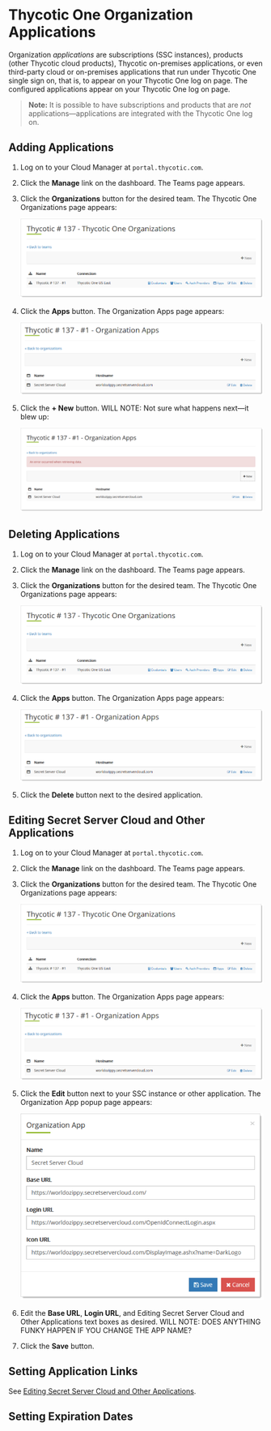 [title]: # (Thycotic One Organization Applications)
[tags]: # (Thycotic One, Cloud Manager, Organizations, Applications)
[priority]: # (1000)

# Thycotic One Organization Applications

Organization *applications* are subscriptions (SSC instances), products (other Thycotic cloud products), Thycotic on-premises applications, or even third-party cloud or on-premises applications that run under Thycotic One single sign on, that is, to appear on your Thycotic One log on page. The configured applications appear on your Thycotic One log on page. 

> **Note:** It is possible to have subscriptions and products that are *not* applications—applications are integrated with the Thycotic One log on.

## Adding Applications

1. Log on to your Cloud Manager at `portal.thycotic.com`.

1. Click the **Manage** link on the dashboard. The Teams page appears.

1. Click the **Organizations** button for the desired team. The Thycotic One Organizations page appears:

   ![image-20200824110541823](images/image-20200824110541823.png)

1. Click the **Apps** button. The Organization Apps page appears:

   ![image-20200824110704433](images/image-20200824110704433.png)

1. Click the **+ New** button. WILL NOTE: Not sure what happens next—it blew up:

   ![image-20200826160242593](images/image-20200826160242593.png)

## Deleting Applications

1. Log on to your Cloud Manager at `portal.thycotic.com`.

1. Click the **Manage** link on the dashboard. The Teams page appears.

1. Click the **Organizations** button for the desired team. The Thycotic One Organizations page appears:

   ![image-20200824110541823](images/image-20200824110541823.png)

1. Click the **Apps** button. The Organization Apps page appears:

   ![image-20200824110704433](images/image-20200824110704433.png)

1. Click the **Delete** button next to the desired application.

## Editing Secret Server Cloud and Other Applications

1. Log on to your Cloud Manager at `portal.thycotic.com`.

1. Click the **Manage** link on the dashboard. The Teams page appears.

1. Click the **Organizations** button for the desired team. The Thycotic One Organizations page appears:

   ![image-20200824110541823](images/image-20200824110541823.png)

1. Click the **Apps** button. The Organization Apps page appears:

   ![image-20200824110704433](images/image-20200824110704433.png)

1. Click the **Edit** button next to your SSC instance or other application. The Organization App popup page appears:

   ![image-20200824111005159](images/image-20200824111005159.png)

1. Edit the **Base URL**, **Login URL**, and Editing Secret Server Cloud and Other Applications text boxes as desired. WILL NOTE: DOES ANYTHING FUNKY HAPPEN IF YOU CHANGE THE APP NAME?

1. Click the **Save** button.

## Setting Application Links

See [Editing Secret Server Cloud and Other Applications](#editing-secret-server-cloud-and-other-applications).

## Setting Expiration Dates

